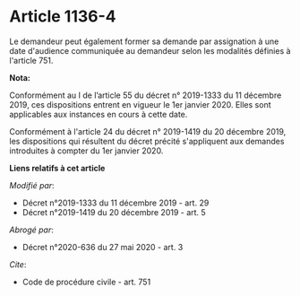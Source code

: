 # Article 1136-4

Le demandeur peut également former sa demande par assignation à une date d'audience communiquée au demandeur selon les
modalités définies à l'article 751.

**Nota:**

Conformément au I de l’article 55 du décret n° 2019-1333 du 11 décembre 2019, ces dispositions entrent en vigueur le 1er
janvier 2020. Elles sont applicables aux instances en cours à cette date.

Conformément à l'article 24 du décret n° 2019-1419 du 20 décembre 2019, les dispositions qui résultent du décret précité
s'appliquent aux demandes introduites à compter du 1er janvier 2020.

**Liens relatifs à cet article**

_Modifié par_:

  - Décret n°2019-1333 du 11 décembre 2019 - art. 29
  - Décret n°2019-1419 du 20 décembre 2019 - art. 5

_Abrogé par_:

  - Décret n°2020-636 du 27 mai 2020 - art. 3

_Cite_:

  - Code de procédure civile - art. 751
